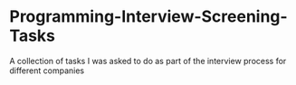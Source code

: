 # Programming-Interview-Screening-Tasks
A collection of tasks I was asked to do as part of the interview process for different companies
